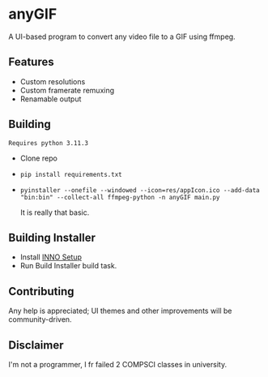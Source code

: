 # anyGIF
A UI-based program to convert any video file to a GIF using ffmpeg.

## Features
* Custom resolutions
* Custom framerate remuxing
* Renamable output

## Building
`Requires python 3.11.3`
* Clone repo
* `pip install requirements.txt`
* `pyinstaller --onefile --windowed --icon=res/appIcon.ico --add-data "bin:bin" --collect-all ffmpeg-python -n anyGIF main.py`

   It is really that basic.

## Building Installer
* Install [INNO Setup](https://jrsoftware.org/isinfo.php)
* Run Build Installer build task.

## Contributing
Any help is appreciated; UI themes and other improvements will be community-driven.

## Disclaimer
I'm not a programmer, I fr failed 2 COMPSCI classes in university. 

